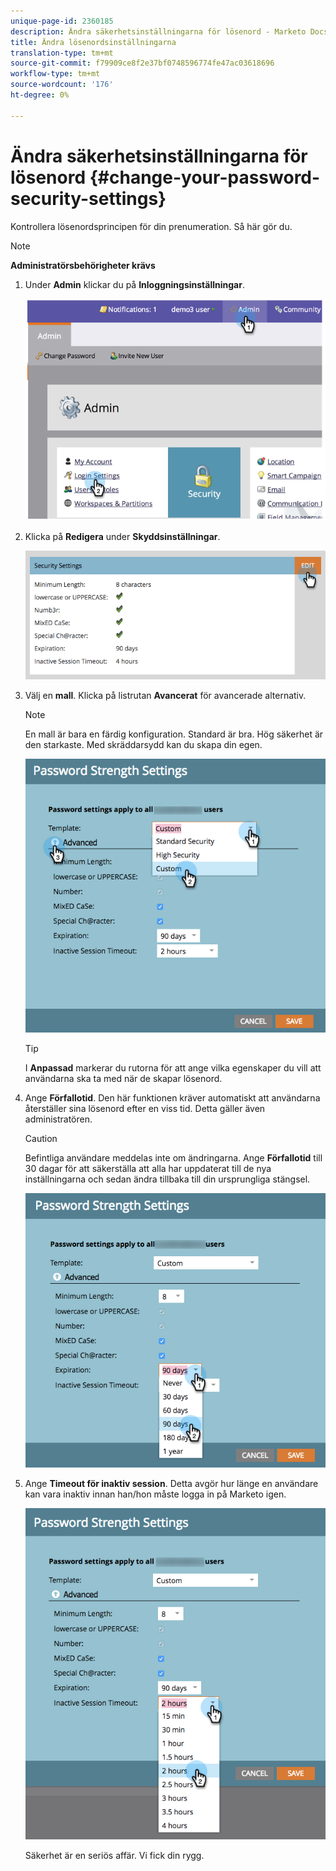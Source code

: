```yaml
---
unique-page-id: 2360185
description: Ändra säkerhetsinställningarna för lösenord - Marketo Docs - Produktdokumentation
title: Ändra lösenordsinställningarna
translation-type: tm+mt
source-git-commit: f79909ce8f2e37bf0748596774fe47ac03618696
workflow-type: tm+mt
source-wordcount: '176'
ht-degree: 0%

---
```



# Ändra säkerhetsinställningarna för lösenord {#change-your-password-security-settings}

Kontrollera lösenordsprincipen för din prenumeration. Så här gör du.

>[!NOTE]
>
>**Administratörsbehörigheter krävs**

1. Under **Admin** klickar du på **Inloggningsinställningar**.

   ![](assets/image2014-9-16-12-3a41-3a40.png)

1. Klicka på **Redigera** under **Skyddsinställningar**.

   ![](assets/passwordsettings-hand.png)

1. Välj en **mall**. Klicka på listrutan **Avancerat** för avancerade alternativ.

   >[!NOTE]
   >
   >En mall är bara en färdig konfiguration. Standard är bra. Hög säkerhet är den starkaste. Med skräddarsydd kan du skapa din egen.

   ![](assets/passwordstrength.png)

   >[!TIP]
   >
   >I **Anpassad** markerar du rutorna för att ange vilka egenskaper du vill att användarna ska ta med när de skapar lösenord.

1. Ange **Förfallotid**. Den här funktionen kräver automatiskt att användarna återställer sina lösenord efter en viss tid. Detta gäller även administratören.

   >[!CAUTION]
   >
   >Befintliga användare meddelas inte om ändringarna. Ange **Förfallotid** till 30 dagar för att säkerställa att alla har uppdaterat till de nya inställningarna och sedan ändra tillbaka till din ursprungliga stängsel.

   ![](assets/expiration.png)

1. Ange **Timeout för inaktiv session**. Detta avgör hur länge en användare kan vara inaktiv innan han/hon måste logga in på Marketo igen.

   ![](assets/inactivesession.png)

   Säkerhet är en seriös affär. Vi fick din rygg.
